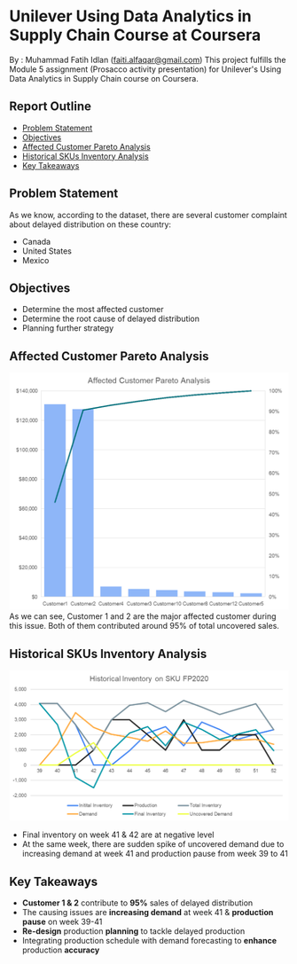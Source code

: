 # **Unilever Using Data Analytics in Supply Chain Course at Coursera**

By    : Muhammad Fatih Idlan (faiti.alfaqar@gmail.com)
This project fulfills the Module 5 assignment (Prosacco activity presentation) for Unilever's Using Data Analytics in Supply Chain course on Coursera.

## Report Outline
* [Problem Statement](##problem-statement)
* [Objectives](##objectives)
* [Affected Customer Pareto Analysis](##affected-customer-pareto-analysis)
* [Historical SKUs Inventory Analysis](##historical-skus-inventory-analysis)
* [Key Takeaways](##key-takeaways)

## Problem Statement
As we know, according to the dataset, there are several customer complaint about delayed distribution on these country:
* Canada
* United States
* Mexico

## Objectives
* Determine the most affected customer
* Determine the root cause of delayed distribution
* Planning further strategy

## Affected Customer Pareto Analysis
![Affected Customer](Assets/AffectedCustomer.png)
As we can see, Customer 1 and 2 are the major affected customer during this issue. Both of them contributed around 95% of total uncovered sales.

## Historical SKUs Inventory Analysis
![Historical SKUs Inventory Analysis](Assets/HistoricalInventory.png)

* Final inventory on week 41 & 42 are at negative level
* At the same week, there are sudden spike of uncovered demand due to increasing demand at week 41 and production pause from week 39 to 41

## Key Takeaways
* **Customer 1 & 2** contribute to **95%** sales of delayed distribution
* The causing issues are **increasing demand** at week 41 & **production pause** on week 39-41
* **Re-design** production **planning** to tackle delayed production
* Integrating production schedule with demand forecasting to **enhance** production **accuracy**
